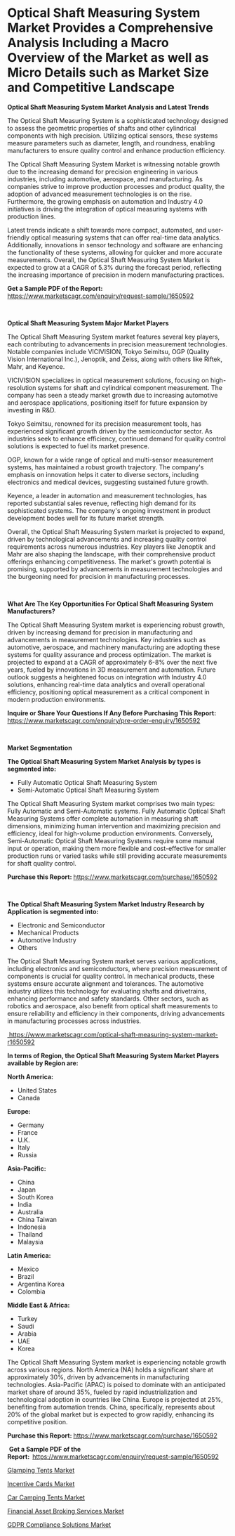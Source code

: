 <p><h1>Optical Shaft Measuring System Market Provides a Comprehensive Analysis Including a Macro Overview of the Market as well as Micro Details such as Market Size and Competitive Landscape</h1></p><p><strong>Optical Shaft Measuring System Market Analysis and Latest Trends</strong></p>
<p><p>The Optical Shaft Measuring System is a sophisticated technology designed to assess the geometric properties of shafts and other cylindrical components with high precision. Utilizing optical sensors, these systems measure parameters such as diameter, length, and roundness, enabling manufacturers to ensure quality control and enhance production efficiency. </p><p>The Optical Shaft Measuring System Market is witnessing notable growth due to the increasing demand for precision engineering in various industries, including automotive, aerospace, and manufacturing. As companies strive to improve production processes and product quality, the adoption of advanced measurement technologies is on the rise. Furthermore, the growing emphasis on automation and Industry 4.0 initiatives is driving the integration of optical measuring systems with production lines.</p><p>Latest trends indicate a shift towards more compact, automated, and user-friendly optical measuring systems that can offer real-time data analytics. Additionally, innovations in sensor technology and software are enhancing the functionality of these systems, allowing for quicker and more accurate measurements. Overall, the Optical Shaft Measuring System Market is expected to grow at a CAGR of 5.3% during the forecast period, reflecting the increasing importance of precision in modern manufacturing practices.</p></p>
<p><strong>Get a Sample PDF of the Report:&nbsp;</strong> <a href="https://www.marketscagr.com/enquiry/request-sample/1650592?utm_campaign=1179&utm_medium=2&utm_source=Github&utm_content=ia&utm_term=26092024&utm_id=optical-shaft-measuring-system">https://www.marketscagr.com/enquiry/request-sample/1650592</a></p>
<p>&nbsp;</p>
<p><strong>Optical Shaft Measuring System Major Market Players</strong></p>
<p><p>The Optical Shaft Measuring System market features several key players, each contributing to advancements in precision measurement technologies. Notable companies include VICIVISION, Tokyo Seimitsu, OGP (Quality Vision International Inc.), Jenoptik, and Zeiss, along with others like Riftek, Mahr, and Keyence. </p><p>VICIVISION specializes in optical measurement solutions, focusing on high-resolution systems for shaft and cylindrical component measurement. The company has seen a steady market growth due to increasing automotive and aerospace applications, positioning itself for future expansion by investing in R&D.</p><p>Tokyo Seimitsu, renowned for its precision measurement tools, has experienced significant growth driven by the semiconductor sector. As industries seek to enhance efficiency, continued demand for quality control solutions is expected to fuel its market presence.</p><p>OGP, known for a wide range of optical and multi-sensor measurement systems, has maintained a robust growth trajectory. The company's emphasis on innovation helps it cater to diverse sectors, including electronics and medical devices, suggesting sustained future growth.</p><p>Keyence, a leader in automation and measurement technologies, has reported substantial sales revenue, reflecting high demand for its sophisticated systems. The company's ongoing investment in product development bodes well for its future market strength.</p><p>Overall, the Optical Shaft Measuring System market is projected to expand, driven by technological advancements and increasing quality control requirements across numerous industries. Key players like Jenoptik and Mahr are also shaping the landscape, with their comprehensive product offerings enhancing competitiveness. The market's growth potential is promising, supported by advancements in measurement technologies and the burgeoning need for precision in manufacturing processes.</p></p>
<p>&nbsp;</p>
<p><strong>What Are The Key Opportunities For Optical Shaft Measuring System Manufacturers?</strong></p>
<p><p>The Optical Shaft Measuring System market is experiencing robust growth, driven by increasing demand for precision in manufacturing and advancements in measurement technologies. Key industries such as automotive, aerospace, and machinery manufacturing are adopting these systems for quality assurance and process optimization. The market is projected to expand at a CAGR of approximately 6-8% over the next five years, fueled by innovations in 3D measurement and automation. Future outlook suggests a heightened focus on integration with Industry 4.0 solutions, enhancing real-time data analytics and overall operational efficiency, positioning optical measurement as a critical component in modern production environments.</p></p>
<p><strong>Inquire or Share Your Questions If Any Before Purchasing This Report:</strong> <a href="https://www.marketscagr.com/enquiry/pre-order-enquiry/1650592?utm_campaign=1179&utm_medium=2&utm_source=Github&utm_content=ia&utm_term=26092024&utm_id=optical-shaft-measuring-system">https://www.marketscagr.com/enquiry/pre-order-enquiry/1650592</a></p>
<p>&nbsp;</p>
<p><strong>Market Segmentation</strong></p>
<p><strong>The Optical Shaft Measuring System Market Analysis by types is segmented into:</strong></p>
<p><ul><li>Fully Automatic Optical Shaft Measuring System</li><li>Semi-Automatic Optical Shaft Measuring System</li></ul></p>
<p><p>The Optical Shaft Measuring System market comprises two main types: Fully Automatic and Semi-Automatic systems. Fully Automatic Optical Shaft Measuring Systems offer complete automation in measuring shaft dimensions, minimizing human intervention and maximizing precision and efficiency, ideal for high-volume production environments. Conversely, Semi-Automatic Optical Shaft Measuring Systems require some manual input or operation, making them more flexible and cost-effective for smaller production runs or varied tasks while still providing accurate measurements for shaft quality control.</p></p>
<p><strong>Purchase this Report:&nbsp;</strong><a href="https://www.marketscagr.com/purchase/1650592?utm_campaign=1179&utm_medium=2&utm_source=Github&utm_content=ia&utm_term=26092024&utm_id=optical-shaft-measuring-system">https://www.marketscagr.com/purchase/1650592</a></p>
<p>&nbsp;</p>
<p><strong>The Optical Shaft Measuring System Market Industry Research by Application is segmented into:</strong></p>
<p><ul><li>Electronic and Semiconductor</li><li>Mechanical Products</li><li>Automotive Industry</li><li>Others</li></ul></p>
<p><p>The Optical Shaft Measuring System market serves various applications, including electronics and semiconductors, where precision measurement of components is crucial for quality control. In mechanical products, these systems ensure accurate alignment and tolerances. The automotive industry utilizes this technology for evaluating shafts and drivetrains, enhancing performance and safety standards. Other sectors, such as robotics and aerospace, also benefit from optical shaft measurements to ensure reliability and efficiency in their components, driving advancements in manufacturing processes across industries.</p></p>
<p><a href="https://www.marketscagr.com/optical-shaft-measuring-system-market-r1650592?utm_campaign=1179&utm_medium=2&utm_source=Github&utm_content=ia&utm_term=26092024&utm_id=optical-shaft-measuring-system">&nbsp;https://www.marketscagr.com/optical-shaft-measuring-system-market-r1650592</a></p>
<p><strong>In terms of Region, the Optical Shaft Measuring System Market Players available by Region are:</strong></p>
<p>
    <p> <strong> North America: </strong>
        <ul>
            <li>United States</li>
            <li>Canada</li>
        </ul>
        </p> 
    <p> <strong> Europe: </strong>
        <ul>
            <li>Germany</li>
            <li>France</li>
            <li>U.K.</li>
            <li>Italy</li>
            <li>Russia</li>
        </ul>
        </p> 
    <p> <strong> Asia-Pacific: </strong>
        <ul>
            <li>China</li>
            <li>Japan</li>
            <li>South Korea</li>
            <li>India</li>
            <li>Australia</li>
            <li>China Taiwan</li>
            <li>Indonesia</li>
            <li>Thailand</li>
            <li>Malaysia</li>
        </ul>
        </p> 
    <p> <strong> Latin America: </strong>
        <ul>
            <li>Mexico</li>
            <li>Brazil</li>
            <li>Argentina Korea</li>
            <li>Colombia</li>
        </ul>
        </p> 
    <p> <strong> Middle East & Africa: </strong>
        <ul>
            <li>Turkey</li>
            <li>Saudi</li>
            <li>Arabia</li>
            <li>UAE</li>
            <li>Korea</li>
        </ul>
    </p>
    </p>
<p><p>The Optical Shaft Measuring System market is experiencing notable growth across various regions. North America (NA) holds a significant share at approximately 30%, driven by advancements in manufacturing technologies. Asia-Pacific (APAC) is poised to dominate with an anticipated market share of around 35%, fueled by rapid industrialization and technological adoption in countries like China. Europe is projected at 25%, benefiting from automation trends. China, specifically, represents about 20% of the global market but is expected to grow rapidly, enhancing its competitive position.</p></p>
<p><strong>Purchase this Report: </strong><a href="https://www.marketscagr.com/purchase/1650592?utm_campaign=1179&utm_medium=2&utm_source=Github&utm_content=ia&utm_term=26092024&utm_id=optical-shaft-measuring-system">https://www.marketscagr.com/purchase/1650592</a></p>
<p>&nbsp;<strong>Get a Sample PDF of the Report:&nbsp;&nbsp;</strong><a href="https://www.marketscagr.com/enquiry/request-sample/1650592?utm_campaign=1179&utm_medium=2&utm_source=Github&utm_content=ia&utm_term=26092024&utm_id=optical-shaft-measuring-system">https://www.marketscagr.com/enquiry/request-sample/1650592</a></p>
<p><strong></strong></p>
<p><p><a href="https://issuu.com/reportprime-2/docs/glamping-tents-market-size-2030.ppt_73366046ce71cf?utm_campaign=1179&utm_medium=2&utm_source=Github&utm_content=ia&utm_term=26092024&utm_id=optical-shaft-measuring-system">Glamping Tents Market</a></p><p><a href="https://www.linkedin.com/pulse/incentive-cards-market-trends-strategic-insights-2024-2031-blazew-hidqc?trackingId=oxda6FBRSN%2BkYKYe8UVh3A%3D%3D&utm_campaign=1179&utm_medium=2&utm_source=Github&utm_content=ia&utm_term=26092024&utm_id=optical-shaft-measuring-system">Incentive Cards Market</a></p><p><a href="https://issuu.com/reportprime-2/docs/car-camping-tents-market-size-2030._1316cf1382f4e7?utm_campaign=1179&utm_medium=2&utm_source=Github&utm_content=ia&utm_term=26092024&utm_id=optical-shaft-measuring-system">Car Camping Tents Market</a></p><p><a href="https://www.linkedin.com/pulse/what-influencing-future-financial-asset-broking-services-nnbgc?utm_campaign=1179&utm_medium=2&utm_source=Github&utm_content=ia&utm_term=26092024&utm_id=optical-shaft-measuring-system">Financial Asset Broking Services Market</a></p><p><a href="https://www.linkedin.com/pulse/driving-market-forces-gdpr-compliance-solutions-trends-future-forecasts-qqklc?trackingId=DEbPjrM4RKaPbejtDq1JvQ%3D%3D&utm_campaign=1179&utm_medium=2&utm_source=Github&utm_content=ia&utm_term=26092024&utm_id=optical-shaft-measuring-system">GDPR Compliance Solutions Market</a></p></p>